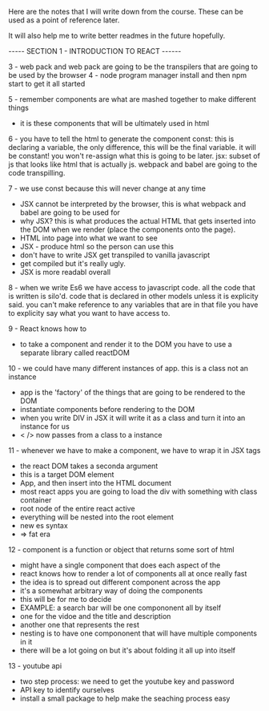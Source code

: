 Here are the notes that I will write down from the course. These can be used as a point of reference later.

It will also help me to write better readmes in the future hopefully.

----- SECTION 1 - INTRODUCTION TO REACT ------

3 - web pack and web pack are going to be the transpilers that are going to be used by the browser
4 - node program manager install and then npm start to get it all started

5 - remember components are what are mashed together to make different things
- it is these components that will be ultimately used in html

6 - you have to tell the html to generate the component
const: this is declaring a variable, the only difference, this will be the final variable. it will be constant! you won't re-assign what this is going to be later.
jsx: subset of js that looks like html that is actually js. webpack and babel are going to the code transpilling.

7 - we use const because this will never change at any time
- JSX cannot be interpreted by the browser, this is what webpack and babel are going to be used for
- why JSX? this is what produces the actual HTML that gets inserted into the DOM when we render (place the components onto the page).
- HTML into page into what we want to see
- JSX - produce html so the person can use this
- don't have to write JSX get transpiled to vanilla javascript
- get compiled but it's really ugly.
- JSX is more readabl overall

8 -  when we write Es6 we have access to javascript code. all the code that is written is silo'd.
 code that is declared in other models unless it is explicity said.
 you can't make reference to any variables that are in that file
 you have to explicity say what you want to have access to.

9 - React knows how to
- to take a component and render it to the DOM you have to use a separate library called reactDOM

10 - we could have many different instances of app. this is a class not an instance
- app is the 'factory' of the things that are going to be rendered to the DOM
- instantiate components before rendering to the DOM
- when you write DIV in JSX it will write it as a class and turn it into an instance for us
- < /> now passes from a class to a instance

11 - whenever we have to make a component, we have to wrap it in JSX tags
- the react DOM takes a seconda argument
- this is a target DOM element
- App, and then insert into the HTML document
- most react apps you are going to load the div with something with class container
- root node of the entire react active
- everything will be nested into the root element
- new es syntax
- => fat era

12 - component is a function or object that returns some sort of html
  - might have a single component that does each aspect of the
  - react knows how to render a lot of components all at once really fast
  - the idea is to spread out different component across the app
  - it's a somewhat arbitrary way of doing the components
  - this will be for me to decide
  - EXAMPLE: a search bar will be one compononent all by itself
  - one for the vidoe and the title and description
  - another one that represents the rest
  - nesting is to have one compononent that will have multiple components in it
  - there will be a lot going on but it's about folding it all up into itself

13 - youtube api
- two step process: we need to get the youtube key and password
- API key to identify ourselves
- install a small package to help make the seaching process easy
